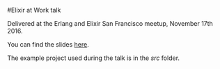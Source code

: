 #Elixir at Work talk

Delivered at the Erlang and Elixir San Francisco meetup, November 17th 2016.

You can find the slides [here](https://ecamacho.github.io/elixir_at_work/).

The example project used during the talk is in the *src* folder.